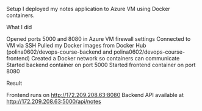 Setup
I deployed my notes application to Azure VM using Docker containers.

What I did

Opened ports 5000 and 8080 in Azure VM firewall settings
Connected to VM via SSH
Pulled my Docker images from Docker Hub (polina0602/devops-course-backend and polina0602/devops-course-frontend)
Created a Docker network so containers can communicate
Started backend container on port 5000
Started frontend container on port 8080

Result

Frontend runs on http://172.209.208.63:8080
Backend API available at http://172.209.208.63:5000/api/notes


